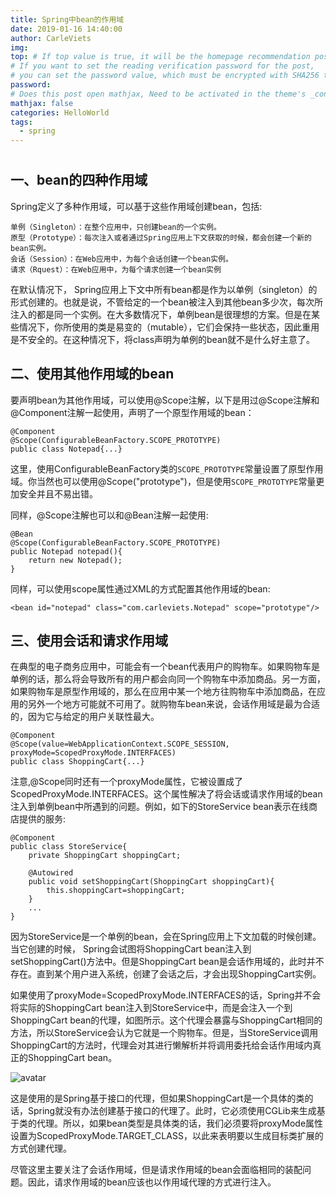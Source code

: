 ```yaml
---
title: Spring中bean的作用域
date: 2019-01-16 14:40:00
author: CarleViets
img: 
top: # If top value is true, it will be the homepage recommendation post
# If you want to set the reading verification password for the post, 
# you can set the password value, which must be encrypted with SHA256 to prevent others from seeing it.
password: 
# Does this post open mathjax, Need to be activated in the theme's _config.yml.
mathjax: false
categories: HelloWorld
tags:
  - spring
---
```


# 


## 一、bean的四种作用域

Spring定义了多种作用域，可以基于这些作用域创建bean，包括:

	单例（Singleton）：在整个应用中，只创建bean的一个实例。
	原型（Prototype）：每次注入或者通过Spring应用上下文获取的时候，都会创建一个新的bean实例。
	会话（Session）：在Web应用中，为每个会话创建一个bean实例。
	请求（Rquest）：在Web应用中，为每个请求创建一个bean实例 

在默认情况下， Spring应用上下文中所有bean都是作为以单例（singleton）的形式创建的。也就是说，不管给定的一个bean被注入到其他bean多少次，每次所注入的都是同一个实例。在大多数情况下，单例bean是很理想的方案。但是在某些情况下，你所使用的类是易变的（mutable），它们会保持一些状态，因此重用是不安全的。在这种情况下，将class声明为单例的bean就不是什么好主意了。

## 二、使用其他作用域的bean
要声明bean为其他作用域，可以使用@Scope注解，以下是用过@Scope注解和@Component注解一起使用，声明了一个原型作用域的bean：
	
	@Component
	@Scope(ConfigurableBeanFactory.SCOPE_PROTOTYPE)
	public class Notepad{...}

这里，使用ConfigurableBeanFactory类的`SCOPE_PROTOTYPE`常量设置了原型作用域。你当然也可以使用@Scope("prototype")，但是使用`SCOPE_PROTOTYPE`常量更加安全并且不易出错。

同样，@Scope注解也可以和@Bean注解一起使用:

	@Bean
	@Scope(ConfigurableBeanFactory.SCOPE_PROTOTYPE)
	public Notepad notepad(){
		return new Notepad();
	}

同样，可以使用scope属性通过XML的方式配置其他作用域的bean:

	<bean id="notepad" class="com.carleviets.Notepad" scope="prototype"/>


## 三、使用会话和请求作用域

在典型的电子商务应用中，可能会有一个bean代表用户的购物车。如果购物车是单例的话，那么将会导致所有的用户都会向同一个购物车中添加商品。另一方面，如果购物车是原型作用域的，那么在应用中某一个地方往购物车中添加商品，在应用的另外一个地方可能就不可用了。就购物车bean来说，会话作用域是最为合适的，因为它与给定的用户关联性最大。
	
	@Component
	@Scope(value=WebApplicationContext.SCOPE_SESSION, proxyMode=ScopedProxyMode.INTERFACES)
	public class ShoppingCart{...}

注意,@Scope同时还有一个proxyMode属性，它被设置成了ScopedProxyMode.INTERFACES。这个属性解决了将会话或请求作用域的bean注入到单例bean中所遇到的问题。例如，如下的StoreService bean表示在线商店提供的服务:
	
	@Component
	public class StoreService{
		private ShoppingCart shoppingCart;
		
		@Autowired
		public void setShoppingCart(ShoppingCart shoppingCart){
			this.shoppingCart=shoppingCart;
		}
		...
	}

因为StoreService是一个单例的bean，会在Spring应用上下文加载的时候创建。当它创建的时候， Spring会试图将ShoppingCart bean注入到setShoppingCart()方法中。但是ShoppingCart bean是会话作用域的，此时并不存在。直到某个用户进入系统，创建了会话之后，才会出现ShoppingCart实例。

如果使用了proxyMode=ScopedProxyMode.INTERFACES的话，Spring并不会将实际的ShoppingCart bean注入到StoreService中，而是会注入一个到ShoppingCart bean的代理，如图所示。这个代理会暴露与ShoppingCart相同的方法，所以StoreService会认为它就是一个购物车。但是，当StoreService调用ShoppingCart的方法时，代理会对其进行懒解析并将调用委托给会话作用域内真正的ShoppingCart bean。
	
![avatar](http://wx1.sinaimg.cn/mw690/0060lm7Tly1fz6igknkjlj30r00dy78f.jpg)

这是使用的是Spring基于接口的代理，但如果ShoppingCart是一个具体的类的话，Spring就没有办法创建基于接口的代理了。此时，它必须使用CGLib来生成基于类的代理。所以，如果bean类型是具体类的话，我们必须要将proxyMode属性设置为ScopedProxyMode.TARGET_CLASS，以此来表明要以生成目标类扩展的方式创建代理。

尽管这里主要关注了会话作用域，但是请求作用域的bean会面临相同的装配问题。因此，请求作用域的bean应该也以作用域代理的方式进行注入。




	
